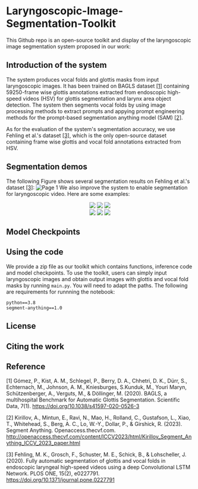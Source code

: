 # Laryngoscopic-Image-Segmentation-Toolkit
This Github repo is an open-source toolkit and display of the laryngoscopic image segmentation system proposed in our work: 

## Introduction of the system
The system produces vocal folds and glottis masks from input laryngoscopic images. It has been trained on BAGLS dataset [\[1\]](#ref-1) containing 59250-frame wise glottis annotations extracted from endoscopic high-speed videos (HSV) for glottis segmentation and larynx area object detection. The system then segments vocal folds by using image processing methods to extract prompts and appying prompt engineering methods for the prompt-based segmentation anything model (SAM) [\[2\]](#ref-2). 

As for the evaluation of the system's segmentation accuracy, we use Fehling et al.'s dataset [\[3\]](#ref-3), which is the only open-source dataset containing frame wise glottis and vocal fold annotations extracted from HSV.

## Segmentation demos
The following Figure shows several segmentation results on Fehling et al.'s dataset [\[3\]](#ref-3):
![Page 1](https://github.com/EEugeneS/Laryngoscopic-Image-Segmentation-Toolkit/blob/main/Demos/results.jpg)
We also improve the system to enable segmentation for laryngoscopic video. Here are some examples: 

<div align=center>
  <img src="https://github.com/EEugeneS/Laryngoscopic-Image-Segmentation-Toolkit/blob/main/Demos/gif/video_1_tmp.gif" style="max-width: auto; height: auto;">
  <img src="https://github.com/EEugeneS/Laryngoscopic-Image-Segmentation-Toolkit/blob/main/Demos/gif/video_2_tmp.gif" style="max-width: auto; height: auto;">
  <img src="https://github.com/EEugeneS/Laryngoscopic-Image-Segmentation-Toolkit/blob/main/Demos/gif/video_3_tmp.gif" style="max-width: auto; height: auto;">
</div>

<div align=center>
  <img src="https://github.com/EEugeneS/Laryngoscopic-Image-Segmentation-Toolkit/blob/main/Demos/gif/video_masked_1.gif" style="max-width: auto; height: auto;">
  <img src="https://github.com/EEugeneS/Laryngoscopic-Image-Segmentation-Toolkit/blob/main/Demos/gif/video_masked_2.gif" style="max-width: auto; height: auto;">
  <img src="https://github.com/EEugeneS/Laryngoscopic-Image-Segmentation-Toolkit/blob/main/Demos/gif/video_masked_3.gif" style="max-width: auto; height: auto;">
</div>

## Model Checkpoints

## Using the code
We provide a zip file as our toolkit which contains functions, inference code and  model checkpoints. To use the toolkit, users can simply input laryngoscopic images and obtain output images with glottis and vocal fold masks by running ```main.py```. You will need to adapt the paths. 
The following are requirements for runnning the notebook:
```
python==3.8
segment-anything==1.0
```
## License

## Citing the work

## Reference
<a id="ref-1"></a>[1] Gómez, P., Kist, A. M., Schlegel, P., Berry, D. A., Chhetri, D. K., Dürr, S., Echternach, M., Johnson, A. M., Kniesburges, S.Kunduk, M., Youri Maryn, Schützenberger, A., Verguts, M., & Döllinger, M. (2020). BAGLS, a multihospital Benchmark for Automatic Glottis Segmentation. Scientific Data, 7(1). https://doi.org/10.1038/s41597-020-0526-3

<a id="ref-2"></a>[2] Kirillov, A., Mintun, E., Ravi, N., Mao, H., Rolland, C., Gustafson, L., Xiao, T., Whitehead, S., Berg, A. C., Lo, W.-Y., Dollar, P., & Girshick, R. (2023). Segment Anything. Openaccess.thecvf.com. http://openaccess.thecvf.com/content/ICCV2023/html/Kirillov_Segment_Anything_ICCV_2023_paper.html

<a id="ref-3"></a>[3] Fehling, M. K., Grosch, F., Schuster, M. E., Schick, B., & Lohscheller, J. (2020). Fully automatic segmentation of glottis and vocal folds in endoscopic laryngeal high-speed videos using a deep Convolutional LSTM Network. PLOS ONE, 15(2), e0227791. https://doi.org/10.1371/journal.pone.0227791
